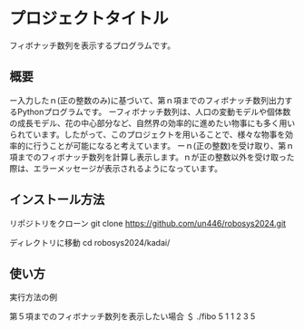 # プロジェクトタイトル

フィボナッチ数列を表示するプログラムです。


## 概要
ー入力したｎ(正の整数のみ)に基づいて、第ｎ項までのフィボナッチ数列出力するPythonプログラムです。
ーフィボナッチ数列は、人口の変動モデルや個体数の成長モデル、花の中心部分など、自然界の効率的に進めたい物事にも多く用いられています。したがって、このプロジェクトを用いることで、様々な物事を効率的に行うことが可能になると考えています。
ーｎ(正の整数)を受け取り、第ｎ項までのフィボナッチ数列を計算し表示します。ｎが正の整数以外を受け取った際は、エラーメッセージが表示されるようになっています。

## インストール方法

リポジトリをクローン
git clone https://github.com/un446/robosys2024.git

ディレクトリに移動
cd robosys2024/kadai/

## 使い方

実行方法の例

第５項までのフィボナッチ数列を表示したい場合
＄ ./fibo 5
1 1 2 3 5 





